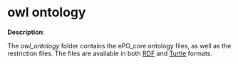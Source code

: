 # owl ontology

**Description**:


The *owl_ontology* folder contains the ePO_core ontology files, as well as the restriction files. The files are available in both [RDF](https://www.w3.org/RDF/) and [Turtle](https://www.w3.org/TR/turtle/) formats. 



